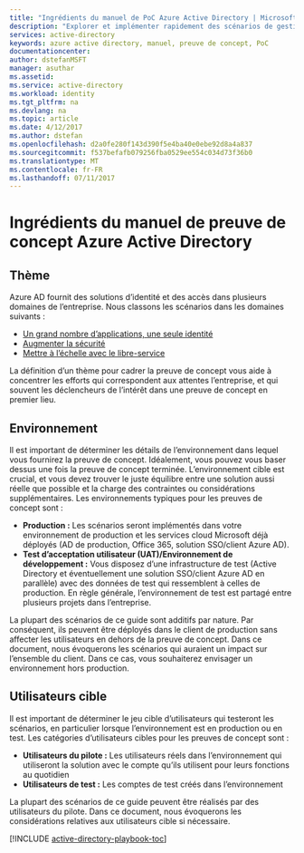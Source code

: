 ```yaml
---
title: "Ingrédients du manuel de PoC Azure Active Directory | Microsoft Docs"
description: "Explorer et implémenter rapidement des scénarios de gestion de l'identité et de l'accès"
services: active-directory
keywords: azure active directory, manuel, preuve de concept, PoC
documentationcenter: 
author: dstefanMSFT
manager: asuthar
ms.assetid: 
ms.service: active-directory
ms.workload: identity
ms.tgt_pltfrm: na
ms.devlang: na
ms.topic: article
ms.date: 4/12/2017
ms.author: dstefan
ms.openlocfilehash: d2a0fe280f143d390f5e4ba40e0ebe92d8a4a837
ms.sourcegitcommit: f537befafb079256fba0529ee554c034d73f36b0
ms.translationtype: MT
ms.contentlocale: fr-FR
ms.lasthandoff: 07/11/2017
---
```

# <a name="azure-active-directory-proof-of-concept-playbook-ingredients"></a>Ingrédients du manuel de preuve de concept Azure Active Directory 

## <a name="theme"></a>Thème
Azure AD fournit des solutions d’identité et des accès dans plusieurs domaines de l’entreprise. Nous classons les scénarios dans les domaines suivants : 

* [Un grand nombre d’applications, une seule identité](active-directory-playbook-implementation.md#theme---lots-of-apps-one-identity) 
* [Augmenter la sécurité](active-directory-playbook-implementation.md#theme---increase-your-security) 
* [Mettre à l’échelle avec le libre-service](active-directory-playbook-implementation.md#theme---scale-with-self-service) 

La définition d’un thème pour cadrer la preuve de concept vous aide à concentrer les efforts qui correspondent aux attentes l’entreprise, et qui souvent les déclencheurs de l’intérêt dans une preuve de concept en premier lieu. 

## <a name="environment"></a>Environnement

Il est important de déterminer les détails de l’environnement dans lequel vous fournirez la preuve de concept. Idéalement, vous pouvez vous baser dessus une fois la preuve de concept terminée. L’environnement cible est crucial, et vous devez trouver le juste équilibre entre une solution aussi réelle que possible et la charge des contraintes ou considérations supplémentaires. Les environnements typiques pour les preuves de concept sont :
* **Production :** Les scénarios seront implémentés dans votre environnement de production et les services cloud Microsoft déjà déployés (AD de production, Office 365, solution SSO/client Azure AD). 
* **Test d’acceptation utilisateur (UAT)/Environnement de développement :** Vous disposez d’une infrastructure de test (Active Directory et éventuellement une solution SSO/client Azure AD en parallèle) avec des données de test qui ressemblent à celles de production. En règle générale, l’environnement de test est partagé entre plusieurs projets dans l’entreprise.

La plupart des scénarios de ce guide sont additifs par nature. Par conséquent, ils peuvent être déployés dans le client de production sans affecter les utilisateurs en dehors de la preuve de concept. Dans ce document, nous évoquerons les scénarios qui auraient un impact sur l’ensemble du client. Dans ce cas, vous souhaiterez envisager un environnement hors production. 


## <a name="target-users"></a>Utilisateurs cible

Il est important de déterminer le jeu cible d’utilisateurs qui testeront les scénarios, en particulier lorsque l’environnement est en production ou en test. Les catégories d’utilisateurs cibles pour les preuves de concept sont :
* **Utilisateurs du pilote :** Les utilisateurs réels dans l’environnement qui utiliseront la solution avec le compte qu’ils utilisent pour leurs fonctions au quotidien
* **Utilisateurs de test :** Les comptes de test créés dans l’environnement 

La plupart des scénarios de ce guide peuvent être réalisés par des utilisateurs du pilote. Dans ce document, nous évoquerons les considérations relatives aux utilisateurs cible si nécessaire.


[!INCLUDE [active-directory-playbook-toc](../../includes/active-directory-playbook-steps.md)]